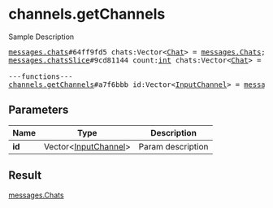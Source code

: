 # channels.getChannels

Sample Description

<pre>
<a href="../constructor/messages.chats.md">messages.chats</a>#64ff9fd5 chats:Vector&lt;<a href="../type/Chat.md">Chat</a>&gt; = <a href="../type/messages.Chats.md">messages.Chats</a>;
<a href="../constructor/messages.chatsSlice.md">messages.chatsSlice</a>#9cd81144 count:<a href="../type/int.md">int</a> chats:Vector&lt;<a href="../type/Chat.md">Chat</a>&gt; = <a href="../type/messages.Chats.md">messages.Chats</a>;

---functions---
<a href="../method/channels.getChannels.md">channels.getChannels</a>#a7f6bbb id:Vector&lt;<a href="../type/InputChannel.md">InputChannel</a>&gt; = <a href="../type/messages.Chats.md">messages.Chats</a>;</pre>
## Parameters

| Name | Type | Description |
|------|:----:|-------------|
| **id** | Vector&lt;<a href="../type/InputChannel.md">InputChannel</a>&gt; | Param description |

## Result

<a href="../type/messages.Chats.md">messages.Chats</a>

